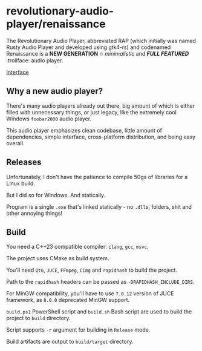 # revolutionary-audio-player/renaissance

The Revolutionary Audio Player, abbreviated RAP (which initially was named Rusty Audio Player and developed using gtk4-rs) and codenamed Renaissance is a **NEW GENERATION** :fire: _minimalistic_ and **_FULL FEATURED_** :trollface: audio player.

[Interface](./screenshots/gui.png)

## Why a new audio player?

There's many audio players already out there, big amount of which is either filled with unnecessary things, or just legacy, like the extremely cool Windows `foobar2000` audio player.

This audio player emphasizes clean codebase, little amount of dependencies, simple interface, cross-platform distribution, and being easy overall.

## Releases

Unfortunately, I don't have the patience to compile 50gs of libraries for a Linux build.

But I did so for Windows. And statically.

Program is a single `.exe` that's linked statically - no `.dll`s, folders, shit and other annoying things!

## Build

You need a C++23 compatible compiler: `clang`, `gcc`, `msvc`.

The project uses CMake as build system.

You'll need `Qt6`, `JUCE`, `FFmpeg`, `CImg` and `rapidhash` to build the project.

Path to the `rapidhash` headers can be passed as `-DRAPIDHASH_INCLUDE_DIRS`.

For MinGW compatibility, you'll have to use `7.0.12` version of JUCE framework, as `8.0.0` deprecated MinGW support.

`build.ps1` PowerShell script and `build.sh` Bash script are used to build the project to `build` directory.

Script supports `-r` argument for building in `Release` mode.

Build artifacts are output to `build/target` directory.
